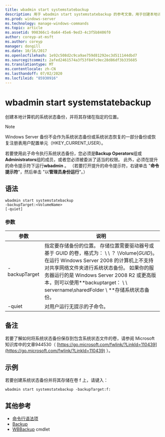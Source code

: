 ```yaml
---
title: wbadmin start systemstatebackup
description: 用于 wbadmin start systemstatebackup 的参考文章，用于创建本地计算机的系统状态备份并将其存储在指定的位置。
ms.prod: windows-server
ms.technology: manage-windows-commands
ms.topic: article
ms.assetid: 998366c1-0a64-45e6-9ed3-4c3f5b8406f0
author: coreyp-at-msft
ms.author: coreyp
manager: dongill
ms.date: 10/16/2017
ms.openlocfilehash: 1e92c508d2c9ca9ae759d81292ec3d511144dbd7
ms.sourcegitcommit: 2afed2461574a3f53f84fc9ec28d86df3b335685
ms.translationtype: MT
ms.contentlocale: zh-CN
ms.lasthandoff: 07/02/2020
ms.locfileid: "85930916"
---
```

# <a name="wbadmin-start-systemstatebackup"></a>wbadmin start systemstatebackup



创建本地计算机的系统状态备份，并将其存储在指定的位置。

> [!NOTE]
> Windows Server 备份不会作为系统状态备份或系统状态恢复的一部分备份或恢复注册表用户配置单元（HKEY_CURRENT_USER）。

若要使用此子命令执行系统状态备份，您必须是**Backup Operators**组或**Administrators**组的成员，或者您必须被委派了适当的权限。 此外，必须在提升的命令提示符下运行**wbadmin** 。 （若要打开提升的命令提示符，右键单击 "**命令提示符**"，然后单击 "以**管理员身份运行**"。）

## <a name="syntax"></a>语法

```
wbadmin start systemstatebackup
-backupTarget:<VolumeName>
[-quiet]
```

### <a name="parameters"></a>参数

|   参数   |                                                                                                                                                                                                                      说明                                                                                                                                                                                                                      |
|---------------|-------------------------------------------------------------------------------------------------------------------------------------------------------------------------------------------------------------------------------------------------------------------------------------------------------------------------------------------------------------------------------------------------------------------------------------------------------|
| -backupTarget | 指定要存储备份的位置。 存储位置需要驱动器号或基于 GUID 的卷，格式为： \\ \\ ？ \Volume{*GUID*}。</br>在运行 Windows Server 2008 的计算机上不支持对共享网络文件夹进行系统状态备份。 如果你的服务器运行的是 Windows Server 2008 R2 或更高版本，则可以使用**backuptarget： \\ \\ servername\sharedFolder \\ **存储系统状态备份。 |
|    -quiet     |                                                                                                                                                                                                   对用户运行无提示的子命令。                                                                                                                                                                                                    |

## <a name="remarks"></a>备注

若要了解如何将系统状态备份保存到包含系统状态文件的卷，请参阅 Microsoft 知识库中的文章944530（ [https://go.microsoft.com/fwlink/?LinkId=110439](https://go.microsoft.com/fwlink/?LinkId=110439) ）。

## <a name="examples"></a>示例

若要创建系统状态备份并将其存储在卷 f 上，请键入：
```
wbadmin start systemstatebackup -backupTarget:f:
```

## <a name="additional-references"></a>其他参考

- [命令行语法项](command-line-syntax-key.md)
-   [Backup](wbadmin.md)
-   [WBBackup](https://technet.microsoft.com/library/jj902459.aspx) cmdlet